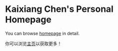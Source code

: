 # Kaixiang Chen's Personal Homepage

You can browse [homepage](https://excursion-conshein.github.io/) in detail.

你可以浏览[主页](https://excursion-conshein.github.io/)以获取更多！